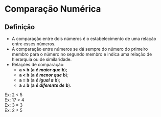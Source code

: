 # Comparação Numérica

## Definição
* A comparação entre dois números é o estabelecimento de uma relação entre esses números.
* A comparação entre números se dá sempre do número do primeiro membro para o número no segundo membro e indica uma relação de hierarquia ou de similaridade.
* Relações de comparação:
  - **a > b** (**a** ***é maior que*** **b**);
  - **a < b** (**a** ***é menor que*** **b**);
  - **a = b** (**a** ***é igual a*** **b**);
  - **a ≠ b** (**a** ***é diferente de*** **b**).

Ex: 2 < 5   
Ex: 17 > 4    
Ex: 3 = 3  
Ex: 2 ≠ 5  